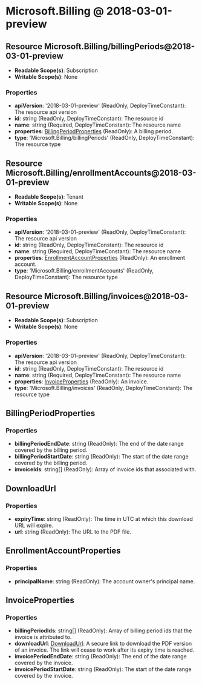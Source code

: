 # Microsoft.Billing @ 2018-03-01-preview

## Resource Microsoft.Billing/billingPeriods@2018-03-01-preview
* **Readable Scope(s)**: Subscription
* **Writable Scope(s)**: None
### Properties
* **apiVersion**: '2018-03-01-preview' (ReadOnly, DeployTimeConstant): The resource api version
* **id**: string (ReadOnly, DeployTimeConstant): The resource id
* **name**: string (Required, DeployTimeConstant): The resource name
* **properties**: [BillingPeriodProperties](#billingperiodproperties) (ReadOnly): A billing period.
* **type**: 'Microsoft.Billing/billingPeriods' (ReadOnly, DeployTimeConstant): The resource type

## Resource Microsoft.Billing/enrollmentAccounts@2018-03-01-preview
* **Readable Scope(s)**: Tenant
* **Writable Scope(s)**: None
### Properties
* **apiVersion**: '2018-03-01-preview' (ReadOnly, DeployTimeConstant): The resource api version
* **id**: string (ReadOnly, DeployTimeConstant): The resource id
* **name**: string (Required, DeployTimeConstant): The resource name
* **properties**: [EnrollmentAccountProperties](#enrollmentaccountproperties) (ReadOnly): An enrollment account.
* **type**: 'Microsoft.Billing/enrollmentAccounts' (ReadOnly, DeployTimeConstant): The resource type

## Resource Microsoft.Billing/invoices@2018-03-01-preview
* **Readable Scope(s)**: Subscription
* **Writable Scope(s)**: None
### Properties
* **apiVersion**: '2018-03-01-preview' (ReadOnly, DeployTimeConstant): The resource api version
* **id**: string (ReadOnly, DeployTimeConstant): The resource id
* **name**: string (Required, DeployTimeConstant): The resource name
* **properties**: [InvoiceProperties](#invoiceproperties) (ReadOnly): An invoice.
* **type**: 'Microsoft.Billing/invoices' (ReadOnly, DeployTimeConstant): The resource type

## BillingPeriodProperties
### Properties
* **billingPeriodEndDate**: string (ReadOnly): The end of the date range covered by the billing period.
* **billingPeriodStartDate**: string (ReadOnly): The start of the date range covered by the billing period.
* **invoiceIds**: string[] (ReadOnly): Array of invoice ids that associated with.

## DownloadUrl
### Properties
* **expiryTime**: string (ReadOnly): The time in UTC at which this download URL will expire.
* **url**: string (ReadOnly): The URL to the PDF file.

## EnrollmentAccountProperties
### Properties
* **principalName**: string (ReadOnly): The account owner's principal name.

## InvoiceProperties
### Properties
* **billingPeriodIds**: string[] (ReadOnly): Array of billing period ids that the invoice is attributed to.
* **downloadUrl**: [DownloadUrl](#downloadurl): A secure link to download the PDF version of an invoice. The link will cease to work after its expiry time is reached.
* **invoicePeriodEndDate**: string (ReadOnly): The end of the date range covered by the invoice.
* **invoicePeriodStartDate**: string (ReadOnly): The start of the date range covered by the invoice.

